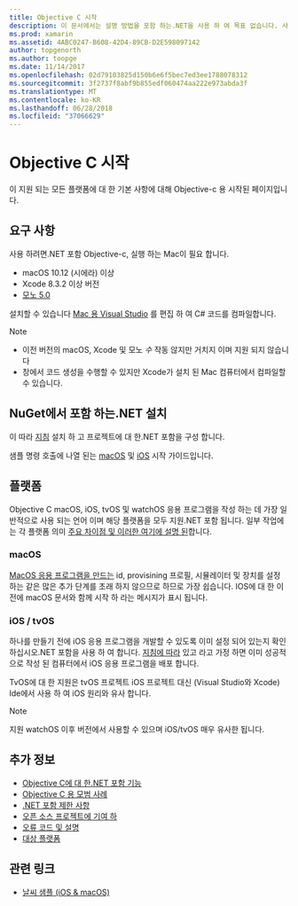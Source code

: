 ```yaml
---
title: Objective C 시작
description: 이 문서에서는 설명 방법을 포함 하는.NET을 사용 하 여 목표 없습니다. 사용 시작 요구 사항, NuGet에서 지원 되는 플랫폼을 포함 하는.NET 설치에 대해 설명 합니다.
ms.prod: xamarin
ms.assetid: 4ABC0247-B608-42D4-89CB-D2E598097142
author: topgenorth
ms.author: toopge
ms.date: 11/14/2017
ms.openlocfilehash: 02d79103825d150b6e6f5bec7ed3ee1788078312
ms.sourcegitcommit: 3f2737f8abf9b855edf060474aa222e973abda3f
ms.translationtype: MT
ms.contentlocale: ko-KR
ms.lasthandoff: 06/28/2018
ms.locfileid: "37066629"
---
```

# <a name="getting-started-with-objective-c"></a>Objective C 시작

이 지원 되는 모든 플랫폼에 대 한 기본 사항에 대해 Objective-c 용 시작된 페이지입니다.

## <a name="requirements"></a>요구 사항

사용 하려면.NET 포함 Objective-c, 실행 하는 Mac이 필요 합니다.

* macOS 10.12 (시에라) 이상
* Xcode 8.3.2 이상 버전
* [모노 5.0](http://www.mono-project.com/download/)

설치할 수 있습니다 [Mac 용 Visual Studio](https://visualstudio.microsoft.com/vs/mac/) 를 편집 하 여 C# 코드를 컴파일합니다.

> [!NOTE]
> * 이전 버전의 macOS, Xcode 및 모노 _수_ 작동 않지만 거치지 이며 지원 되지 않습니다
> * 창에서 코드 생성을 수행할 수 있지만 Xcode가 설치 된 Mac 컴퓨터에서 컴파일할 수 있습니다.

## <a name="installing-net-embedding-from-nuget"></a>NuGet에서 포함 하는.NET 설치

이 따라 [지침](~/tools/dotnet-embedding/get-started/install/install.md) 설치 하 고 프로젝트에 대 한.NET 포함을 구성 합니다.

샘플 명령 호출에 나열 된는 [macOS](~/tools/dotnet-embedding/get-started/objective-c/macos.md) 및 [iOS](~/tools/dotnet-embedding/get-started/objective-c/ios.md) 시작 가이드입니다.

## <a name="platforms"></a>플랫폼

Objective C macOS, iOS, tvOS 및 watchOS 응용 프로그램을 작성 하는 데 가장 일반적으로 사용 되는 언어 이며 해당 플랫폼을 모두 지원.NET 포함 됩니다. 일부 작업에는 각 플랫폼 의미 [주요 차이점 및 이러한 여기에 설명 된](~/tools/dotnet-embedding/objective-c/platforms.md)합니다.

### <a name="macos"></a>macOS

[MacOS 응용 프로그램을 만드는](~/tools/dotnet-embedding/get-started/objective-c/macos.md) id, provisining 프로필, 시뮬레이터 및 장치를 설정 하는 같은 많은 추가 단계를 초래 하지 않으므로 하므로 가장 쉽습니다. IOS에 대 한 이전에 macOS 문서와 함께 시작 하 라는 메시지가 표시 됩니다.

### <a name="ios--tvos"></a>iOS / tvOS

하나를 만들기 전에 iOS 응용 프로그램을 개발할 수 있도록 이미 설정 되어 있는지 확인 하십시오.NET 포함을 사용 하 여 합니다. [지침에 따라](~/tools/dotnet-embedding/get-started/objective-c/ios.md) 있고 라고 가정 하면 이미 성공적으로 작성 된 컴퓨터에서 iOS 응용 프로그램을 배포 합니다.

TvOS에 대 한 지원은 tvOS 프로젝트 iOS 프로젝트 대신 (Visual Studio와 Xcode) Ide에서 사용 하 여 iOS 원리와 유사 합니다.

> [!NOTE]
> 지원 watchOS 이후 버전에서 사용할 수 있으며 iOS/tvOS 매우 유사한 됩니다.

## <a name="further-reading"></a>추가 정보

* [Objective C에 대 한.NET 포함 기능](~/tools/dotnet-embedding/objective-c/index.md)
* [Objective C 용 모범 사례](~/tools/dotnet-embedding/objective-c/best-practices.md)
* [.NET 포함 제한 사항](~/tools/dotnet-embedding/limitations.md)
* [오픈 소스 프로젝트에 기여 하](https://github.com/mono/Embeddinator-4000/blob/master/Contributing.md)
* [오류 코드 및 설명](~/tools/dotnet-embedding/errors.md)
* [대상 플랫폼](~/tools/dotnet-embedding/objective-c/platforms.md)

## <a name="related-links"></a>관련 링크

- [날씨 샘플 (iOS & macOS)](https://github.com/jamesmontemagno/embeddinator-weather)
